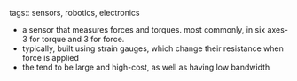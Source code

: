 tags:: sensors, robotics, electronics

- a sensor that measures forces and torques. most commonly, in six axes- 3 for torque and 3 for force.
- typically, built using strain gauges, which change their resistance when force is applied
- the tend to be large and high-cost, as well as having low bandwidth